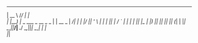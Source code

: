   _____    __                      _        
 |  __ \  /_/                     | |       
 | |__) |_   _  ___  _ __   _   _ | |  __ _ 
 |  ___/| | | |/ __|| '_ \ | | | || | / _` |
 | |    | |_| |\__ \| |_) || |_| || || (_| |
 |_|     \__,_||___/| .__/  \__,_||_| \__,_|
                    | |                     
                    |_|                     

##
